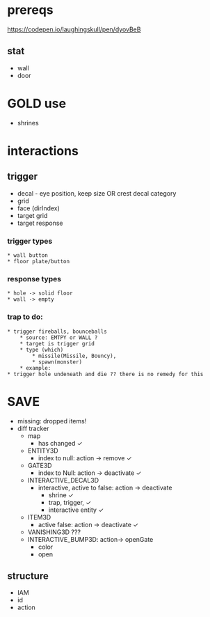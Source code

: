 # prereqs 
https://codepen.io/laughingskull/pen/dyovBeB
## stat
* wall
* door

# GOLD use
* shrines


# interactions
## trigger
* decal - eye position, keep size OR crest decal category
* grid
* face (dirIndex)
* target grid
* target response
### trigger types
    * wall button
    * floor plate/button
### response types
    * hole -> solid floor
    * wall -> empty

### trap to do:
    * trigger fireballs, bounceballs
        * source: EMTPY or WALL ? 
        * target is trigger grid
        * type (which)
            * missile(Missile, Bouncy), 
            * spawn(monster)
        * example:
    * trigger hole undeneath and die ?? there is no remedy for this 

# SAVE
* missing: dropped items!
* diff tracker
    * map
        * has changed &check;
    * ENTITY3D 
        * index to null: action -> remove &check;
    * GATE3D
        * index to Null: action -> deactivate &check;
    * INTERACTIVE_DECAL3D
        - interactive, active to false: action -> deactivate
            * shrine &check;
            * trap, trigger, &check;
            * interactive entity &check;
    * ITEM3D
        - active false: action -> deactivate &check;
    * VANISHING3D ???
    * INTERACTIVE_BUMP3D: action-> openGate
        * color
        * open
## structure
* IAM
* id
* action